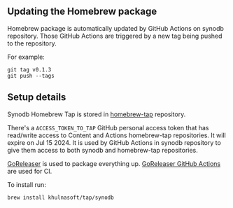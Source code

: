 ## Updating the Homebrew package

Homebrew package is automatically updated by GitHub Actions on synodb repository.
Those GitHub Actions are triggered by a new tag being pushed to the repository.

For example:

```console
git tag v0.1.3
git push --tags
```

## Setup details

Synodb Homebrew Tap is stored in [homebrew-tap](https://github.com/khulnasoft/homebrew-tap) repository.

There's a `ACCESS_TOKEN_TO_TAP` GitHub personal access token that has read/write access to Content and Actions homebrew-tap repositories.
It will expire on Jul 15 2024.
It is used by GitHub Actions in synodb repository to give them access to both synodb and homebrew-tap repositories.

[GoReleaser](https://github.com/goreleaser/goreleaser) is used to package everything up.
[GoReleaser GitHub Actions](https://github.com/goreleaser/goreleaser-action) are used for CI.

To install run:
```console
brew install khulnasoft/tap/synodb
```
